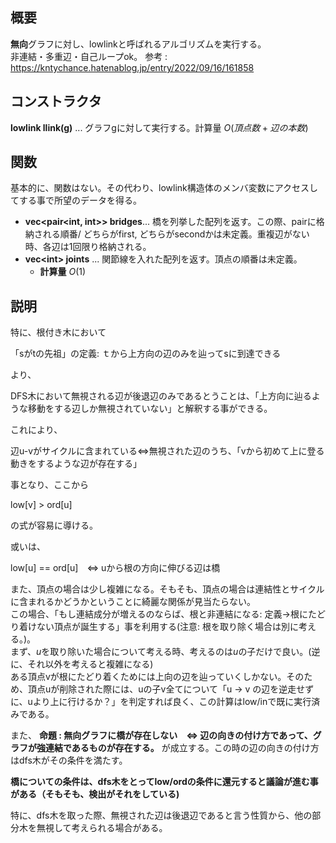 ## 概要
**無向**グラフに対し、lowlinkと呼ばれるアルゴリズムを実行する。<br>非連結・多重辺・自己ループok。
参考 : https://kntychance.hatenablog.jp/entry/2022/09/16/161858 <br>

## コンストラクタ
**lowlink llink(g)** ... グラフgに対して実行する。計算量 $O(頂点数 + 辺の本数)$

## 関数
基本的に、関数はない。その代わり、lowlink構造体のメンバ変数にアクセスしてする事で所望のデータを得る。
- **vec\<pair\<int, int\>\> bridges**... 橋を列挙した配列を返す。この際、pairに格納される順番/ どちらがfirst, どちらがsecondかは未定義。重複辺がない時、各辺は1回限り格納される。
- **vec\<int\> joints** ... 関節線を入れた配列を返す。頂点の順番は未定義。
    - **計算量** $O(1)$

## 説明
特に、根付き木において

「sがtの先祖」の定義: ｔから上方向の辺のみを辿ってsに到達できる<br>

より、

DFS木において無視される辺が後退辺のみであるとうことは、「上方向に辿るような移動をする辺しか無視されていない」と解釈する事ができる。<br>

これにより、

辺u-vがサイクルに含まれている⇔無視された辺のうち、「vから初めて上に登る動きをするような辺が存在する」

事となり、ここから<br>

low[v] > ord[u]

の式が容易に導ける。

或いは、

low[u] == ord[u]　⇔ uから根の方向に伸びる辺は橋
<br>

また、頂点の場合は少し複雑になる。そもそも、頂点の場合は連結性とサイクルに含まれるかどうかということに綺麗な関係が見当たらない。<br>
この場合、「もし連結成分が増えるのならば、根と非連結になる: 定義→根にたどり着けない頂点が誕生する」事を利用する(注意: 根を取り除く場合は別に考える。)。<br>
まず、$u$を取り除いた場合について考える時、考えるのは$u$の子だけで良い。(逆に、それ以外を考えると複雑になる)<br>
ある頂点vが根にたどり着くためには上向の辺を辿っていくしかない。そのため、頂点uが削除された際には、uの子v全てについて「u -> v の辺を逆走せずに、uより上に行けるか？」を判定すれば良く、この計算はlow/inで既に実行済みである。

また、
**命題 : 無向グラフに橋が存在しない　⇔ 辺の向きの付け方であって、グラフが強連結であるものが存在する。**
が成立する。この時の辺の向きの付け方はdfs木がその条件を満たす。<br>

**橋についての条件は、dfs木をとってlow/ordの条件に還元すると議論が進む事がある（そもそも、検出がそれをしている)**

特に、dfs木を取った際、無視された辺は後退辺であると言う性質から、他の部分木を無視して考えられる場合がある。
